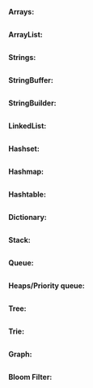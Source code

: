 **Arrays:**
```java
```

**ArrayList:**
```java
```

**Strings:**
```java
```

**StringBuffer:**
```java
```

**StringBuilder:**
```java
```

**LinkedList:**
```java
```

**Hashset:**
```java
```

**Hashmap:**
```java
```

**Hashtable:**
```java
```

**Dictionary:**
```java
```

**Stack:**
```java
```

**Queue:**
```java
```

**Heaps/Priority queue:**
```java
```

**Tree:**
```java
```

**Trie:**
```java
```

**Graph:**
```java
```

**Bloom Filter:**
```java
```
